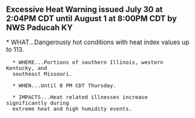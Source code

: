 <p>
   <h2>Excessive Heat Warning issued July 30 at 2:04PM CDT until August 1 at 8:00PM CDT by NWS Paducah KY</h2>
   <div style="font-size:120%">* WHAT...Dangerously hot conditions with heat index values up to 113.
      
      * WHERE...Portions of southern Illinois, western Kentucky, and
      southeast Missouri.
      
      * WHEN...Until 8 PM CDT Thursday.
      
      * IMPACTS...Heat related illnesses increase significantly during
      extreme heat and high humidity events.
   </div>
</p>